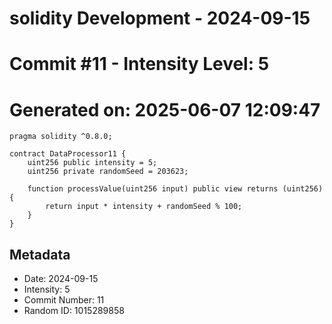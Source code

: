 ﻿# solidity Development - 2024-09-15
# Commit #11 - Intensity Level: 5
# Generated on: 2025-06-07 12:09:47
```solidity
pragma solidity ^0.8.0;

contract DataProcessor11 {
    uint256 public intensity = 5;
    uint256 private randomSeed = 203623;

    function processValue(uint256 input) public view returns (uint256) {
        return input * intensity + randomSeed % 100;
    }
}
```
## Metadata
- Date: 2024-09-15
- Intensity: 5
- Commit Number: 11
- Random ID: 1015289858
